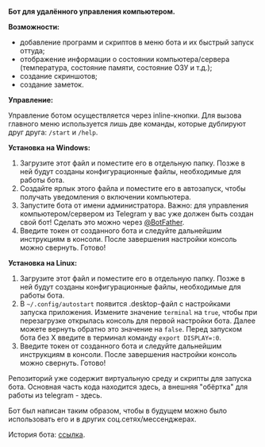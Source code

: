 <b>Бот для удалённого управления компьютером.</b>

<b>Возможности:</b>
<ul>
 <li>добавление программ и скриптов в меню бота и их быстрый запуск оттуда;</li>
 <li>отображение информации о состоянии компьютера/сервера (температура, состояние памяти, состояние ОЗУ и т.д.);</li>
 <li>создание скриншотов;</li>
 <li>создание заметок.</li>
</ul>

<b>Управление:</b>

Управление ботом осуществляется через inline-кнопки. Для вызова главного меню используется лишь две команды, которые дублируют друг друга: <code>/start</code> и <code>/help</code>.

<b>Установка на Windows:</b>
<ol>
<li>Загрузите этот файл и поместите его в отдельную папку. Позже в ней будут созданы конфигурационные файлы, необходимые для работы бота.</li>
<li>Создайте ярлык этого файла и поместите его в автозапуск, чтобы получать уведомления о включении компьютера.</li>
<li>Запустите бота от имени администратора. Важно: для управления компьютером/сервером из Telegram у вас уже должен быть создан свой бот! Сделать это можно через <a href="https://t.me/BotFather">@BotFather</a>.</li>
<li>Введите токен от созданного бота и следуйте дальнейшим инструкциям в консоли. После завершения настройки консоль можно свернуть.
Готово!</li>
</ol>

<b>Установка на Linux:</b>
<ol>
<li>Загрузите этот файл и поместите его в отдельную папку. Позже в ней будут созданы конфигурационные файлы, необходимые для работы бота.</li>
<li>В <code>~/.config/autostart</code> появится .desktop-файл с настройками запуска приложения. Измените значение <code>terminal</code> на <code>true</code>, чтобы при перезагрузке открылась консоль для первой настройки бота. Далее можете вернуть обратно это значение на <code>false</code>. Перед запуском бота без X введите в терминал команду <code>export DISPLAY=:0</code>.
<li>Введите токен от созданного бота и следуйте дальнейшим инструкциям в консоли. После завершения настройки консоль можно свернуть.
Готово!</li>
</ol>

Репозиторий уже содержит виртуальную среду и скрипты для запуска бота. Основная часть кода находится здесь, а внешняя "обёртка" для работы из telegram - здесь. 

Бот был написан таким образом, чтобы в будущем можно было использовать его и в других соц.сетях/мессенджерах.

История бота: <a href="https://t.me/sneppi_coding_channel/106">ссылка</a>. 
